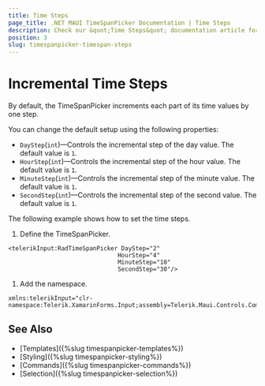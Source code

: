 ```yaml
---
title: Time Steps
page_title: .NET MAUI TimeSpanPicker Documentation | Time Steps
description: Check our &quot;Time Steps&quot; documentation article for Telerik TimeSpanPicker for .NET MAUI.
position: 3
slug: timespanpicker-timespan-steps
---
```


# Incremental Time Steps

By default, the TimeSpanPicker increments each part of its time values by one step.

You can change the default setup using the following properties:

* `DayStep`(`int`)&mdash;Controls the incremental step of the day value. The default value is `1`.
* `HourStep`(`int`)&mdash;Controls the incremental step of the hour value. The default value is `1`.
* `MinuteStep`(`int`)&mdash;Controls the incremental step of the minute value. The default value is `1`.
* `SecondStep`(`int`)&mdash;Controls the incremental step of the second value. The default value is `1`.

The following example shows how to set the time steps.

1. Define the TimeSpanPicker.

 ```XAML
<telerikInput:RadTimeSpanPicker DayStep="2"
                                HourStep="4"
                                MinuteStep="10"
                                SecondStep="30"/>
 ```

1. Add the namespace.

 ```XAML
xmlns:telerikInput="clr-namespace:Telerik.XamarinForms.Input;assembly=Telerik.Maui.Controls.Compatibility"
 ```



## See Also

- [Templates]({%slug timespanpicker-templates%})
- [Styling]({%slug timespanpicker-styling%})
- [Commands]({%slug timespanpicker-commands%})
- [Selection]({%slug timespanpicker-selection%})

